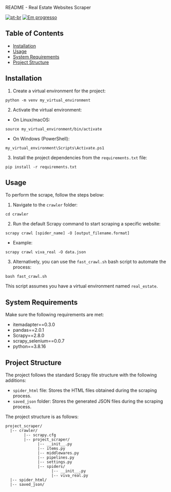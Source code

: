 README - Real Estate Websites Scraper

[![pt-br](https://img.shields.io/badge/lang-pt--br-green.svg)](https://github.com/jubiss/real_estate_crawler/blob/master/READMEpt-br.md)
[![Em progresso](https://img.shields.io/badge/status-in%20progress-yellow.svg)](README_pt-br.md)

## Table of Contents

- [Installation](#installation)
- [Usage](#usage)
- [System Requirements](#system-requirements)
- [Project Structure](#project-structure)

## Installation

1. Create a virtual environment for the project:

```shell
python -m venv my_virtual_environment
```

2. Activate the virtual environment:

- On Linux/macOS:

```shell
source my_virtual_environment/bin/activate
```

- On Windows (PowerShell):

```shell
my_virtual_environment\Scripts\Activate.ps1
```

3. Install the project dependencies from the `requirements.txt` file:

```shell
pip install -r requirements.txt
```

## Usage

To perform the scrape, follow the steps below:

1. Navigate to the `crawler` folder:

```shell
cd crawler
```

2. Run the default Scrapy command to start scraping a specific website:

```shell
scrapy crawl [spider_name] -O [output_filename.format]
```

- Example:

```shell
scrapy crawl viva_real -O data.json
```

3. Alternatively, you can use the `fast_crawl.sh` bash script to automate the process:

```shell
bash fast_crawl.sh
```

This script assumes you have a virtual environment named `real_estate`.

## System Requirements

Make sure the following requirements are met:

- itemadapter==0.3.0
- pandas==2.0.1
- Scrapy==2.8.0
- scrapy_selenium==0.0.7
- python==3.8.16

## Project Structure

The project follows the standard Scrapy file structure with the following additions:

- `spider_html` file: Stores the HTML files obtained during the scraping process.
- `saved_json` folder: Stores the generated JSON files during the scraping process.

The project structure is as follows:

```
project_scraper/
  |-- crawler/
        |-- scrapy.cfg
        |-- project_scraper/
              |-- __init__.py
              |-- items.py
              |-- middlewares.py
              |-- pipelines.py
              |-- settings.py
              |-- spiders/
                    |-- __init__.py
                    |-- viva_real.py
  |-- spider_html/
  |-- saved_json/
```
